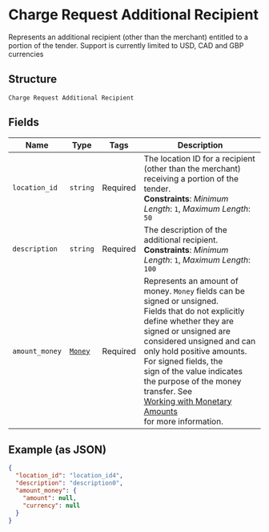 
# Charge Request Additional Recipient

Represents an additional recipient (other than the merchant) entitled to a portion of the tender.
Support is currently limited to USD, CAD and GBP currencies

## Structure

`Charge Request Additional Recipient`

## Fields

| Name | Type | Tags | Description |
|  --- | --- | --- | --- |
| `location_id` | `string` | Required | The location ID for a recipient (other than the merchant) receiving a portion of the tender.<br>**Constraints**: *Minimum Length*: `1`, *Maximum Length*: `50` |
| `description` | `string` | Required | The description of the additional recipient.<br>**Constraints**: *Minimum Length*: `1`, *Maximum Length*: `100` |
| `amount_money` | [`Money`](../../doc/models/money.md) | Required | Represents an amount of money. `Money` fields can be signed or unsigned.<br>Fields that do not explicitly define whether they are signed or unsigned are<br>considered unsigned and can only hold positive amounts. For signed fields, the<br>sign of the value indicates the purpose of the money transfer. See<br>[Working with Monetary Amounts](https://developer.squareup.com/docs/build-basics/working-with-monetary-amounts)<br>for more information. |

## Example (as JSON)

```json
{
  "location_id": "location_id4",
  "description": "description0",
  "amount_money": {
    "amount": null,
    "currency": null
  }
}
```

